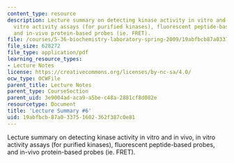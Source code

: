 ```yaml
---
content_type: resource
description: Lecture summary on detecting kinase activity in vitro and in vivo, in
  vitro activity assays (for purified kinases), fluorescent peptide-based probes,
  and in-vivo protein-based probes (ie. FRET).
file: /courses/5-36-biochemistry-laboratory-spring-2009/19abfbcb87a033751602362f387c0e81_536lecntwthbnk_6.pdf
file_size: 628272
file_type: application/pdf
learning_resource_types:
- Lecture Notes
license: https://creativecommons.org/licenses/by-nc-sa/4.0/
ocw_type: OCWFile
parent_title: Lecture Notes
parent_type: CourseSection
parent_uid: 3e9004ad-aca9-a5be-c48a-2881cf8d082e
resourcetype: Document
title: 'Lecture Summary #6'
uid: 19abfbcb-87a0-3375-1602-362f387c0e81
---
```

Lecture summary on detecting kinase activity in vitro and in vivo, in vitro activity assays (for purified kinases), fluorescent peptide-based probes, and in-vivo protein-based probes (ie. FRET).